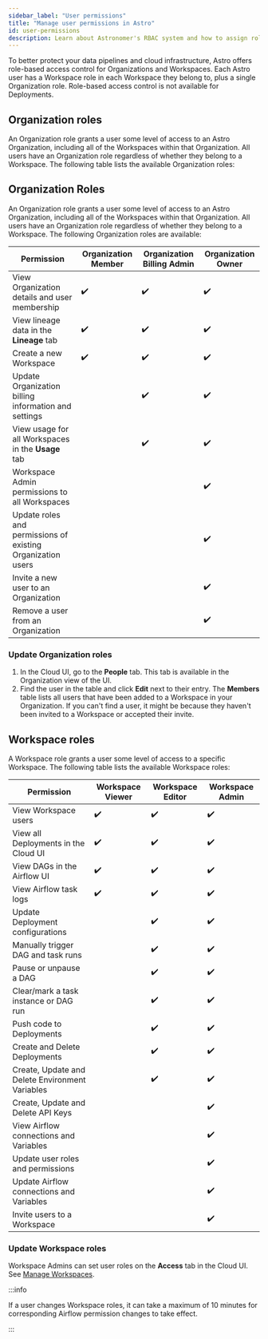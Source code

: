 ```yaml
---
sidebar_label: "User permissions"
title: "Manage user permissions in Astro"
id: user-permissions
description: Learn about Astronomer's RBAC system and how to assign roles to users.
---
```


To better protect your data pipelines and cloud infrastructure, Astro offers role-based access control for Organizations and Workspaces. Each Astro user has a Workspace role in each Workspace they belong to, plus a single Organization role. Role-based access control is not available for Deployments.

## Organization roles

An Organization role grants a user some level of access to an Astro Organization, including all of the Workspaces within that Organization. All users have an Organization role regardless of whether they belong to a Workspace. The following table lists the available Organization roles:

## Organization Roles

An Organization role grants a user some level of access to an Astro Organization, including all of the Workspaces within that Organization. All users have an Organization role regardless of whether they belong to a Workspace. The following Organization roles are available:

| Permission                                                  | **Organization Member** | **Organization Billing Admin** | **Organization Owner** |
| ----------------------------------------------------------- | ----------------------- | ------------------------------ | ---------------------- |
| View Organization details and user membership               | ✔️                      | ✔️                             | ✔️                     |
| View lineage data in the **Lineage** tab                    | ✔️                      | ✔️                             | ✔️                     |
| Create a new Workspace                                      | ✔️                      | ✔️                             | ✔️                     |
| Update Organization billing information and settings        |                         | ✔️                             | ✔️                     |
| View usage for all Workspaces in the **Usage** tab          |                         | ✔️                             | ✔️                     |
| Workspace Admin permissions to all Workspaces               |                         |                                | ✔️                     |
| Update roles and permissions of existing Organization users |                         |                                | ✔️                     |
| Invite a new user to an Organization                        |                         |                                | ✔️                     |
| Remove a user from an Organization                          |                         |                                | ✔️                     |

### Update Organization roles

1. In the Cloud UI, go to the **People** tab. This tab is available in the Organization view of the UI.
2. Find the user in the table and click **Edit** next to their entry. The **Members** table lists all users that have been added to a Workspace in your Organization. If you can't find a user, it might be because they haven't been invited to a Workspace or accepted their invite.

## Workspace roles

A Workspace role grants a user some level of access to a specific Workspace. The following table lists the available Workspace roles:

| Permission                                      | **Workspace Viewer** | **Workspace Editor** | **Workspace Admin** |
| ----------------------------------------------- | -------------------- | -------------------- | ------------------- |
| View Workspace users                            | ✔️                   | ✔️                   | ✔️                  |
| View all Deployments in the Cloud UI            | ✔️                   | ✔️                   | ✔️                  |
| View DAGs in the Airflow UI                     | ✔️                   | ✔️                   | ✔️                  |
| View Airflow task logs                          | ✔️                   | ✔️                   | ✔️                  |
| Update Deployment configurations                |                      | ✔️                   | ✔️                  |
| Manually trigger DAG and task runs              |                      | ✔️                   | ✔️                  |
| Pause or unpause a DAG                          |                      | ✔️                   | ✔️                  |
| Clear/mark a task instance or DAG run           |                      | ✔️                   | ✔️                  |
| Push code to Deployments                        |                      | ✔️                   | ✔️                  |
| Create and Delete Deployments                   |                      | ✔️                   | ✔️                  |
| Create, Update and Delete Environment Variables |                      | ✔️                   | ✔️                  |
| Create, Update and Delete API Keys              |                      |                      | ✔️                  |
| View Airflow connections and Variables          |                      |                      | ✔️                  |
| Update user roles and permissions               |                      |                      | ✔️                  |
| Update Airflow connections and Variables        |                      |                      | ✔️                  |
| Invite users to a Workspace                     |                      |                      | ✔️                  |

### Update Workspace roles

Workspace Admins can set user roles on the **Access** tab in the Cloud UI. See [Manage Workspaces](manage-workspaces.md#manage-workspace-users).

:::info

If a user changes Workspace roles, it can take a maximum of 10 minutes for corresponding Airflow permission changes to take effect.

:::
